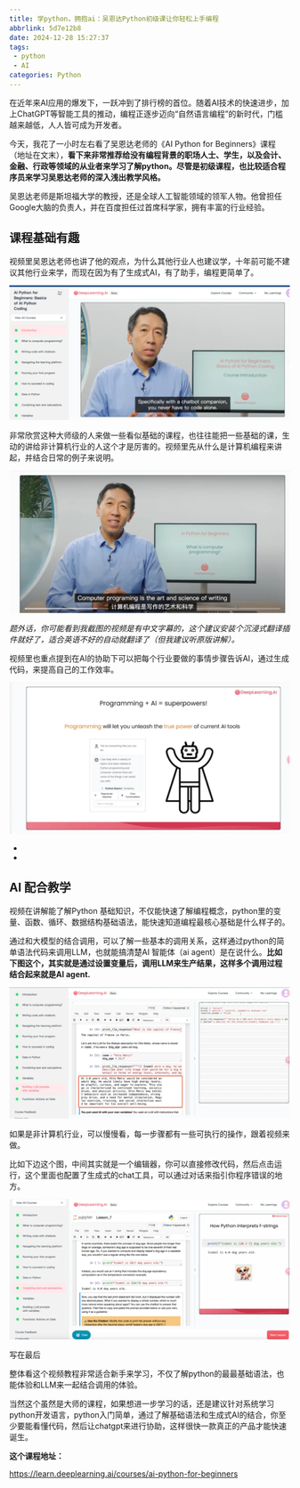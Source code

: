 ```yaml
---
title: 学python，拥抱ai：吴恩达Python初级课让你轻松上手编程
abbrlink: 5d7e12b8
date: 2024-12-28 15:27:37
tags: 
 - python
 - AI
categories: Python
---
```


在近年来AI应用的爆发下，一跃冲到了排行榜的首位。随着AI技术的快速进步，加上ChatGPT等智能工具的推动，编程正逐步迈向“自然语言编程”的新时代，门槛越来越低，人人皆可成为开发者。

今天，我花了一小时左右看了吴恩达老师的《AI Python for Beginners》课程（地址在文末），**看下来非常推荐给没有编程背景的职场人士、学生，以及会计、金融、行政等领域的从业者来学习了解python。尽管是初级课程，也比较适合程序员来学习吴恩达老师的深入浅出教学风格。**

吴恩达老师是斯坦福大学的教授，还是全球人工智能领域的领军人物。他曾担任Google大脑的负责人，并在百度担任过首席科学家，拥有丰富的行业经验。

## 课程基础有趣

视频里吴恩达老师也讲了他的观点，为什么其他行业人也建议学，十年前可能不建议其他行业来学，而现在因为有了生成式AI，有了助手，编程更简单了。

![图片](https://raw.githubusercontent.com/zhulg/allpic/master/640-20241228153237145)



非常欣赏这种大师级的人来做一些看似基础的课程，也往往能把一些基础的课，生动的讲给非计算机行业的人这个才是厉害的。视频里先从什么是计算机编程来讲起，并结合日常的例子来说明。

![图片](https://raw.githubusercontent.com/zhulg/allpic/master/640-20241228153217676)

*题外话，你可能看到我截图的视频是有中文字幕的，这个建议安装个沉浸式翻译插件就好了，适合英语不好的自动就翻译了（但我建议听原版讲解）。*

视频里也重点提到在AI的协助下可以把每个行业要做的事情步骤告诉AI，通过生成代码，来提高自己的工作效率。

![图片](https://raw.githubusercontent.com/zhulg/allpic/master/640-20241228153218235)

*
*

## AI 配合教学

视频在讲解能了解Python 基础知识，不仅能快速了解编程概念，python里的变量、函数、循环、数据结构基础语法，能快速知道编程最核心基础是什么样子的。

通过和大模型的结合调用，可以了解一些基本的调用关系，这样通过python的简单语法代码来调用LLM，也就能搞清楚AI 智能体（ai agent）是在说什么。**比如下图这个，其实就是通过设置变量后，调用LLM来生产结果，这样多个调用过程结合起来就是AI agent.**

![图片](https://raw.githubusercontent.com/zhulg/allpic/master/640-20241228153250465)



如果是非计算机行业，可以慢慢看，每一步骤都有一些可执行的操作，跟着视频来做。

比如下边这个图，中间其实就是一个编辑器，你可以直接修改代码，然后点击运行，这个里面也配置了生成式的chat工具，可以通过对话来指引你程序错误的地方。

![图片](https://raw.githubusercontent.com/zhulg/allpic/master/640-20241228153218758)

写在最后

整体看这个视频教程非常适合新手来学习，不仅了解python的最最基础语法，也能体验和LLM来一起结合调用的体验。

当然这个虽然是大师的课程，如果想进一步学习的话，还是建议针对系统学习python开发语言，python入门简单，通过了解基础语法和生成式AI的结合，你至少要能看懂代码，然后让chatgpt来进行协助，这样很快一款真正的产品才能快速诞生。

**这个课程地址：**

https://learn.deeplearning.ai/courses/ai-python-for-beginners
